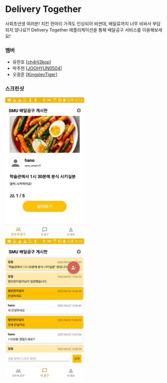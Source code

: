 # Delivery Together

사회초년생 여러분! 치킨 한마리 가격도 인상되어 비싼데, 배달료까지 너무 비싸서 부담되지 않나요?!
Delivery Together 애플리케이션을 통해 배달공구 서비스를 이용해보세요!

### 멤버

- 유한호 [[ch4rli3kop](https://github.com/ch4rli3kop)]
- 박주현 [[JOOHYUN0504](https://github.com/JOOHYUN0504)]
- 오광훈 [[KingsleyTiger](https://github.com/KingsleyTiger)]


### 스크린샷

<div>
<img src="./pictures/DeliveryTogether1.png" height="450">
<img src="./pictures/DeliveryTogether2.png" height="450">
</div>
  

